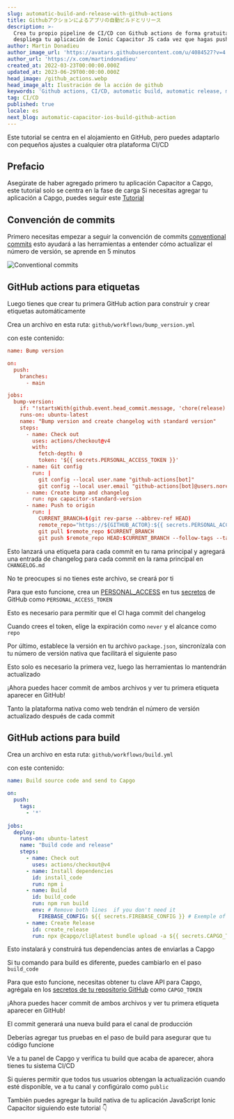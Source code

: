 ```yaml
---
slug: automatic-build-and-release-with-github-actions
title: Githubアクションによるアプリの自動ビルドとリリース
description: >-
  Crea tu propio pipeline de CI/CD con Github actions de forma gratuita,
  despliega tu aplicación de Ionic Capacitor JS cada vez que hagas push a main.
author: Martin Donadieu
author_image_url: 'https://avatars.githubusercontent.com/u/4084527?v=4'
author_url: 'https://x.com/martindonadieu'
created_at: 2022-03-23T00:00:00.000Z
updated_at: 2023-06-29T00:00:00.000Z
head_image: /github_actions.webp
head_image_alt: Ilustración de la acción de github
keywords: 'Github actions, CI/CD, automatic build, automatic release, mobile app updates'
tag: CI/CD
published: true
locale: es
next_blog: automatic-capacitor-ios-build-github-action
---
```


Este tutorial se centra en el alojamiento en GitHub, pero puedes adaptarlo con pequeños ajustes a cualquier otra plataforma CI/CD

## Prefacio

Asegúrate de haber agregado primero tu aplicación Capacitor a Capgo, este tutorial solo se centra en la fase de carga
Si necesitas agregar tu aplicación a Capgo, puedes seguir este [Tutorial](/blog/update-your-capacitor-apps-seamlessly-using-capacitor-updater/)

## Convención de commits

Primero necesitas empezar a seguir la convención de commits [conventional commits](https://www.conventionalcommits.org/en/v1.0.0/) esto ayudará a las herramientas a entender cómo actualizar el número de versión, se aprende en 5 minutos

![Conventional commits](/conventional_commits.webp)

## GitHub actions para etiquetas

Luego tienes que crear tu primera GitHub action para construir y crear etiquetas automáticamente

Crea un archivo en esta ruta: `github/workflows/bump_version.yml`

con este contenido:

```toml
name: Bump version

on:
  push:
    branches:
      - main

jobs:
  bump-version:
    if: "!startsWith(github.event.head_commit.message, 'chore(release):')"
    runs-on: ubuntu-latest
    name: "Bump version and create changelog with standard version"
    steps:
      - name: Check out
        uses: actions/checkout@v4
        with:
          fetch-depth: 0
          token: '${{ secrets.PERSONAL_ACCESS_TOKEN }}'
      - name: Git config
        run: |
          git config --local user.name "github-actions[bot]"
          git config --local user.email "github-actions[bot]@users.noreply.github.com"
      - name: Create bump and changelog
        run: npx capacitor-standard-version
      - name: Push to origin
        run: |
          CURRENT_BRANCH=$(git rev-parse --abbrev-ref HEAD)
          remote_repo="https://${GITHUB_ACTOR}:${{ secrets.PERSONAL_ACCESS_TOKEN }}@github.com/${GITHUB_REPOSITORY}.git"
          git pull $remote_repo $CURRENT_BRANCH
          git push $remote_repo HEAD:$CURRENT_BRANCH --follow-tags --tags
```

Esto lanzará una etiqueta para cada commit en tu rama principal y agregará una entrada de changelog para cada commit en la rama principal en `CHANGELOG.md`

No te preocupes si no tienes este archivo, se creará por ti

Para que esto funcione, crea un [PERSONAL_ACCESS](https://docs.github.com/en/authentication/keeping-your-account-and-data-secure/creating-a-personal-access-token/) en tus [secretos](https://docs.github.com/en/actions/security-guides/encrypted-secrets "GitHub secrets") de GitHub como `PERSONAL_ACCESS_TOKEN`

Esto es necesario para permitir que el CI haga commit del changelog

Cuando crees el token, elige la expiración como `never` y el alcance como `repo`

Por último, establece la versión en tu archivo `package.json`, sincronízala con tu número de versión nativa que facilitará el siguiente paso

Esto solo es necesario la primera vez, luego las herramientas lo mantendrán actualizado

¡Ahora puedes hacer commit de ambos archivos y ver tu primera etiqueta aparecer en GitHub!

Tanto la plataforma nativa como web tendrán el número de versión actualizado después de cada commit

## GitHub actions para build

Crea un archivo en esta ruta: `github/workflows/build.yml`

con este contenido:

```yml
name: Build source code and send to Capgo

on:
  push:
    tags:
      - '*'
      
jobs:
  deploy:
    runs-on: ubuntu-latest
    name: "Build code and release"
    steps:
      - name: Check out
        uses: actions/checkout@v4
      - name: Install dependencies
        id: install_code
        run: npm i
      - name: Build
        id: build_code
        run: npm run build
        env: # Remove both lines  if you don't need it
          FIREBASE_CONFIG: ${{ secrets.FIREBASE_CONFIG }} # Exemple of env var coming from a secret
      - name: Create Release
        id: create_release
        run: npx @capgo/cli@latest bundle upload -a ${{ secrets.CAPGO_TOKEN }} -c production
```

Esto instalará y construirá tus dependencias antes de enviarlas a Capgo

Si tu comando para build es diferente, puedes cambiarlo en el paso `build_code`

Para que esto funcione, necesitas obtener tu clave API para Capgo, agrégala en los [secretos de tu repositorio GitHub](https://docs.github.com/en/actions/security-guides/encrypted-secrets/) como `CAPGO_TOKEN`

¡Ahora puedes hacer commit de ambos archivos y ver tu primera etiqueta aparecer en GitHub!

El commit generará una nueva build para el canal de producción

Deberías agregar tus pruebas en el paso de build para asegurar que tu código funcione

Ve a tu panel de Capgo y verifica tu build que acaba de aparecer, ahora tienes tu sistema CI/CD

Si quieres permitir que todos tus usuarios obtengan la actualización cuando esté disponible, ve a tu canal y configúralo como `public`

También puedes agregar la build nativa de tu aplicación JavaScript Ionic Capacitor siguiendo este tutorial 👇